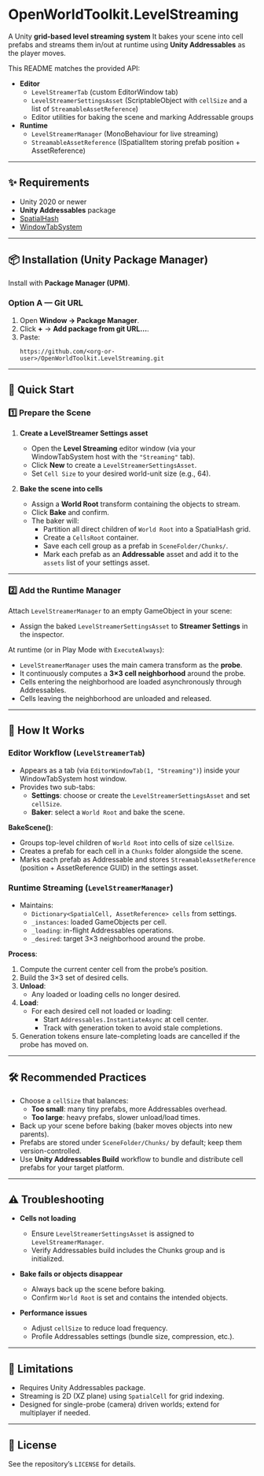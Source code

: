 # OpenWorldToolkit.LevelStreaming

A Unity **grid-based level streaming system**
It bakes your scene into cell prefabs and streams them in/out at runtime using **Unity Addressables** as the player moves.

This README matches the provided API:

- **Editor**
  - `LevelStreamerTab` (custom EditorWindow tab)
  - `LevelStreamerSettingsAsset` (ScriptableObject with `cellSize` and a list of `StreamableAssetReference`)
  - Editor utilities for baking the scene and marking Addressable groups
- **Runtime**
  - `LevelStreamerManager` (MonoBehaviour for live streaming)
  - `StreamableAssetReference` (ISpatialItem storing prefab position + AssetReference)

---

## ✨ Requirements
- Unity 2020 or newer
- **Unity Addressables** package
- [SpatialHash](https://github.com/rybakatya/SpatialHash)
- [WindowTabSystem](https://github.com/rybakatya/WindowTabSystem)  

---

## 📦 Installation (Unity Package Manager)

Install with **Package Manager (UPM)**.

### Option A — Git URL
1. Open **Window → Package Manager**.
2. Click **+** → **Add package from git URL…**.
3. Paste:
   ```
   https://github.com/<org-or-user>/OpenWorldToolkit.LevelStreaming.git
   ```
---

## 🚀 Quick Start

### 1️⃣ Prepare the Scene

1. **Create a LevelStreamer Settings asset**  
   - Open the **Level Streaming** editor window (via your WindowTabSystem host with the `"Streaming"` tab).  
   - Click **New** to create a `LevelStreamerSettingsAsset`.  
   - Set `Cell Size` to your desired world-unit size (e.g., 64).

2. **Bake the scene into cells**  
   - Assign a **World Root** transform containing the objects to stream.
   - Click **Bake** and confirm.  
   - The baker will:
     - Partition all direct children of `World Root` into a SpatialHash grid.
     - Create a `CellsRoot` container.
     - Save each cell group as a prefab in `SceneFolder/Chunks/`.
     - Mark each prefab as an **Addressable** asset and add it to the `assets` list of your settings asset.
---

### 2️⃣ Add the Runtime Manager

Attach `LevelStreamerManager` to an empty GameObject in your scene:
- Assign the baked `LevelStreamerSettingsAsset` to **Streamer Settings** in the inspector.

At runtime (or in Play Mode with `ExecuteAlways`):

- `LevelStreamerManager` uses the main camera transform as the **probe**.
- It continuously computes a **3×3 cell neighborhood** around the probe.
- Cells entering the neighborhood are loaded asynchronously through Addressables.
- Cells leaving the neighborhood are unloaded and released.

---

## 🧩 How It Works

### Editor Workflow (`LevelStreamerTab`)
- Appears as a tab (via `EditorWindowTab(1, "Streaming")`) inside your WindowTabSystem host window.
- Provides two sub-tabs:
  - **Settings**: choose or create the `LevelStreamerSettingsAsset` and set `cellSize`.
  - **Baker**: select a `World Root` and bake the scene.

**BakeScene()**:
- Groups top-level children of `World Root` into cells of size `cellSize`.
- Creates a prefab for each cell in a `Chunks` folder alongside the scene.
- Marks each prefab as Addressable and stores `StreamableAssetReference` (position + AssetReference GUID) in the settings asset.

### Runtime Streaming (`LevelStreamerManager`)
- Maintains:
  - `Dictionary<SpatialCell, AssetReference> cells` from settings.
  - `_instances`: loaded GameObjects per cell.
  - `_loading`: in-flight Addressables operations.
  - `_desired`: target 3×3 neighborhood around the probe.

**Process**:
1. Compute the current center cell from the probe’s position.
2. Build the 3×3 set of desired cells.
3. **Unload**:
   - Any loaded or loading cells no longer desired.
4. **Load**:
   - For each desired cell not loaded or loading:
     - Start `Addressables.InstantiateAsync` at cell center.
     - Track with generation token to avoid stale completions.
5. Generation tokens ensure late-completing loads are cancelled if the probe has moved on.

---

## 🛠 Recommended Practices

- Choose a `cellSize` that balances:
  - **Too small**: many tiny prefabs, more Addressables overhead.
  - **Too large**: heavy prefabs, slower unload/load times.
- Back up your scene before baking (baker moves objects into new parents).
- Prefabs are stored under `SceneFolder/Chunks/` by default; keep them version-controlled.
- Use **Unity Addressables Build** workflow to bundle and distribute cell prefabs for your target platform.

---

## ⚠️ Troubleshooting

- **Cells not loading**  
  - Ensure `LevelStreamerSettingsAsset` is assigned to `LevelStreamerManager`.
  - Verify Addressables build includes the Chunks group and is initialized.

- **Bake fails or objects disappear**  
  - Always back up the scene before baking.
  - Confirm `World Root` is set and contains the intended objects.

- **Performance issues**  
  - Adjust `cellSize` to reduce load frequency.
  - Profile Addressables settings (bundle size, compression, etc.).

---

## 🚧 Limitations

- Requires Unity Addressables package.
- Streaming is 2D (XZ plane) using `SpatialCell` for grid indexing.
- Designed for single-probe (camera) driven worlds; extend for multiplayer if needed.

---

## 📜 License
See the repository’s `LICENSE` for details.
